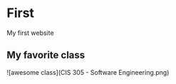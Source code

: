 # First
My first website

## My favorite class
![awesome class](CIS 305 -  Software Engineering.png)
